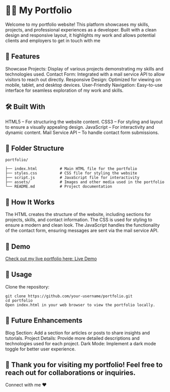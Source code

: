 # 👨‍💻 My Portfolio
Welcome to my portfolio website! This platform showcases my skills, projects, and professional experiences as a developer. Built with a clean design and responsive layout, it highlights my work and allows potential clients and employers to get in touch with me

## 🚀 Features

Showcase Projects: Display of various projects demonstrating my skills and technologies used.
Contact Form: Integrated with a mail service API to allow visitors to reach out directly.
Responsive Design: Optimized for viewing on mobile, tablet, and desktop devices.
User-Friendly Navigation: Easy-to-use interface for seamless exploration of my work and skills.

## 🛠️ Built With

HTML5 – For structuring the website content.
CSS3 – For styling and layout to ensure a visually appealing design.
JavaScript – For interactivity and dynamic content.
Mail Service API – To handle contact form submissions.

## 📂 Folder Structure

    portfolio/
    
    ├── index.html          # Main HTML file for the portfolio
    ├── styles.css          # CSS file for styling the website
    ├── script.js           # JavaScript file for interactivity
    ├── assets/             # Images and other media used in the portfolio
    └── README.md           # Project documentation

## 🎯 How It Works

The HTML creates the structure of the website, including sections for projects, skills, and contact information.
The CSS is used for styling to ensure a modern and clean look.
The JavaScript handles the functionality of the contact form, ensuring messages are sent via the mail service API.

## 🎨 Demo
[Check out my live portfolio here: Live Demo](https://shrivastava.netlify.app/)

## 📅 Usage
Clone the repository:

    git clone https://github.com/your-username/portfolio.git
    cd portfolio
    Open index.html in your web browser to view the portfolio locally.

## 🔧 Future Enhancements

Blog Section: Add a section for articles or posts to share insights and tutorials.
Project Details: Provide more detailed descriptions and technologies used for each project.
Dark Mode: Implement a dark mode toggle for better user experience.

## 🎉 Thank you for visiting my portfolio! Feel free to reach out for collaborations or inquiries.
Connect with me ❤️
